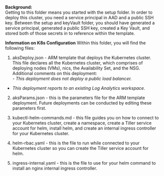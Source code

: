 **Background:**
<br>Getting to this folder means you started with the setup folder. In order to deploy this cluster, you need a service principal in AAD and a public SSH key. Between the setup and keyVault folder, you should have generated a service principal, generated a public SSH key, created a Key Vault, and stored both of those secrets in to reference within the template. 

**Information on K8s Configuration**
Within this folder, you will find the following files:

1) aksDeploy.json - ARM template that deploys the Kubernetes cluster. This file declares all the Kubernetes cluster, which comprises of deploying nodes (VMs), nics, the Availability Set, and the NSG. Additional comments on this deployment:
<i><br>- This deployment does not deploy a public load balancer.
- This deployment reports to an existing Log Analytics workspace.</i>
  
2) aksParams.json - this is the parameters file for the ARM template deployment. Future deployments can be conducted by editing these parameters first.

3) kubectl-helm-commands.md - this file guides you on how to connect to your Kubernetes cluster, create a namespace, create a Tiller service account for helm, install helm, and create an internal ingress controller for your Kubernetes cluster.

4) helm-rbac.yaml - this is the file to run while connected to your Kubernetes cluster so you can create the Tiller service account for helm.

5) ingress-internal.yaml - this is the file to use for your helm command to install an nginx internal ingress controller.

